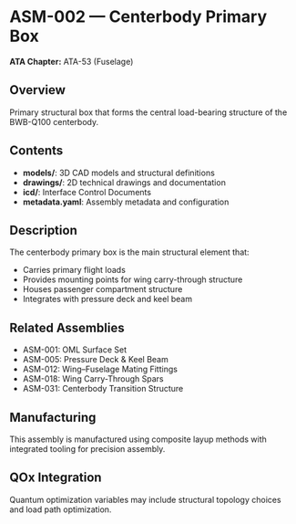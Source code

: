 # ASM-002 — Centerbody Primary Box

**ATA Chapter:** ATA-53 (Fuselage)

## Overview

Primary structural box that forms the central load-bearing structure of the BWB-Q100 centerbody.

## Contents

- **models/**: 3D CAD models and structural definitions
- **drawings/**: 2D technical drawings and documentation  
- **icd/**: Interface Control Documents
- **metadata.yaml**: Assembly metadata and configuration

## Description

The centerbody primary box is the main structural element that:

- Carries primary flight loads
- Provides mounting points for wing carry-through structure
- Houses passenger compartment structure
- Integrates with pressure deck and keel beam

## Related Assemblies

- ASM-001: OML Surface Set
- ASM-005: Pressure Deck & Keel Beam
- ASM-012: Wing–Fuselage Mating Fittings
- ASM-018: Wing Carry-Through Spars
- ASM-031: Centerbody Transition Structure

## Manufacturing

This assembly is manufactured using composite layup methods with integrated tooling for precision assembly.

## QOx Integration

Quantum optimization variables may include structural topology choices and load path optimization.